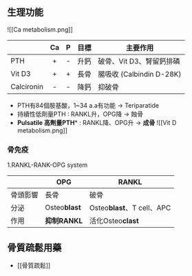 ## 生理功能
![[Ca metabolism.png]]

|            | Ca | P | **目標** | 主要作用                  |
|------------|:--:|:-:|------|--------------------------|
| PTH        |  + | - | 升鈣 | 破骨、Vit D3、腎留鈣排磷  |
| Vit D3     |  + | + | 長骨 | 腸吸收 (Calbindin D-28K) |
| Calcironin |  - | - | 降鈣 | 抑破骨                   |            |
- PTH有84個胺基酸，1~34 a.a有功能 -> Teriparatide
- 持續性低劑量PTH : RANKL升，OPG降 -> 蝕骨
- **Pulsatile 高劑量PTH*** : RANKL降、OPG升 -> **成骨**
![[Vit D metabolism.png]]
### 骨免疫
1.RANKL-RANK-OPG system

|          | OPG        | RANKL                   |
|----------|------------|-------------------------|
| 骨頭影響 | 長骨       | 破骨                    |
| 分泌     | Osteo**blast** | Osteo**blast**、T cell、APC |
| 作用     | **抑制RANKL**  | 活化Osteo**clast**          |

## 骨質疏鬆用藥
- [[骨質疏鬆]]